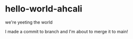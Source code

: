 # hello-world-ahcali
we're yeeting the world

I made a commit to branch and I'm about to merge it to main!
